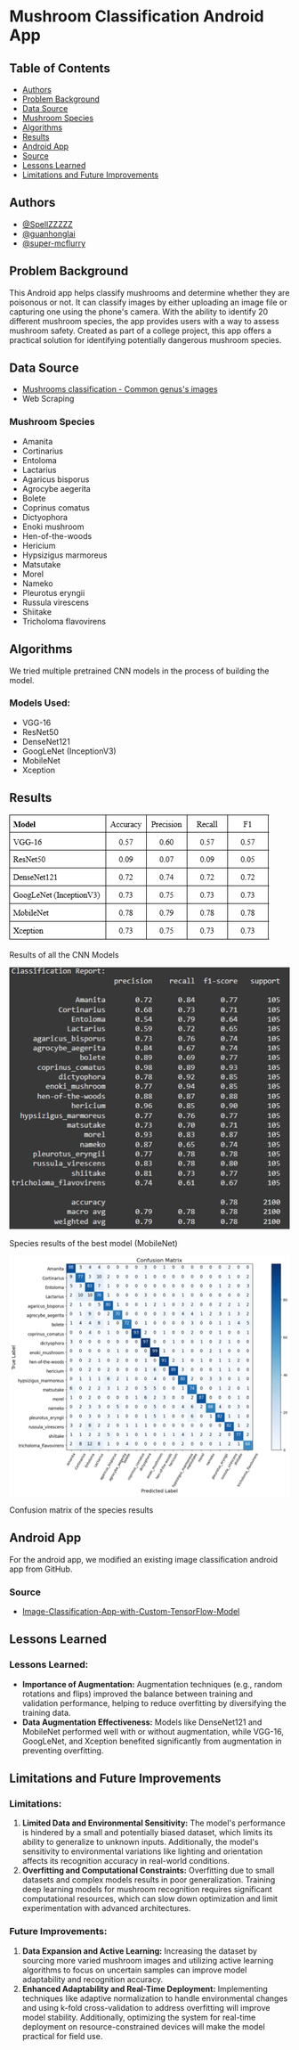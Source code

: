# Mushroom Classification Android App

## Table of Contents
- [Authors](#authors)
- [Problem Background](#problem-background)
- [Data Source](#data-source)
- [Mushroom Species](#mushroom-species)
- [Algorithms](#algorithms)
- [Results](#results)
- [Android App](#android-app)
- [Source](#source)
- [Lessons Learned](#lessons-learned)
- [Limitations and Future Improvements](#limitations-and-future-improvements)

## Authors
- [@SpellZZZZZ](https://github.com/SpellZZZZZ)
- [@guanhonglai](https://github.com/guanhonglai)
- [@super-mcflurry](https://github.com/super-mcflurry)

## Problem Background
This Android app helps classify mushrooms and determine whether they are poisonous or not. 
It can classify images by either uploading an image file or capturing one using the phone's camera.
With the ability to identify 20 different mushroom species, the app provides users with a way to assess mushroom safety. 
Created as part of a college project, this app offers a practical solution for identifying potentially dangerous mushroom species.

## Data Source
- [Mushrooms classification - Common genus's images](https://www.kaggle.com/datasets/maysee/mushrooms-classification-common-genuss-images)
- Web Scraping

### Mushroom Species
- Amanita
- Cortinarius
- Entoloma
- Lactarius
- Agaricus bisporus
- Agrocybe aegerita
- Bolete
- Coprinus comatus
- Dictyophora
- Enoki mushroom
- Hen-of-the-woods
- Hericium
- Hypsizigus marmoreus
- Matsutake
- Morel
- Nameko
- Pleurotus eryngii
- Russula virescens
- Shiitake
- Tricholoma flavovirens

## Algorithms
We tried multiple pretrained CNN models in the process of building the model.

### Models Used:
- VGG-16
- ResNet50
- DenseNet121
- GoogLeNet (InceptionV3)
- MobileNet
- Xception

## Results
![result](readme_images/results_of_all_models.png)

Results of all the CNN Models

![species_results](readme_images/species_results.png)

Species results of the best model (MobileNet)

![confusion matrix](readme_images/confusion_matrix.png)

Confusion matrix of the species results

## Android App
For the android app, we modified an existing image classification android app from GitHub.

### Source
- [Image-Classification-App-with-Custom-TensorFlow-Model](https://github.com/IJ-Apps/Image-Classification-App-with-Custom-TensorFlow-Model)

## Lessons Learned
### **Lessons Learned:**
- **Importance of Augmentation:** Augmentation techniques (e.g., random rotations and flips) improved the balance between training and validation performance, helping to reduce overfitting by diversifying the training data.
- **Data Augmentation Effectiveness:** Models like DenseNet121 and MobileNet performed well with or without augmentation, while VGG-16, GoogLeNet, and Xception benefited significantly from augmentation in preventing overfitting.

## Limitations and Future Improvements

### **Limitations:**
1. **Limited Data and Environmental Sensitivity:** The model's performance is hindered by a small and potentially biased dataset, which limits its ability to generalize to unknown inputs. Additionally, the model's sensitivity to environmental variations like lighting and orientation affects its recognition accuracy in real-world conditions.
2. **Overfitting and Computational Constraints:** Overfitting due to small datasets and complex models results in poor generalization. Training deep learning models for mushroom recognition requires significant computational resources, which can slow down optimization and limit experimentation with advanced architectures.

### **Future Improvements:**
1. **Data Expansion and Active Learning:** Increasing the dataset by sourcing more varied mushroom images and utilizing active learning algorithms to focus on uncertain samples can improve model adaptability and recognition accuracy.
2. **Enhanced Adaptability and Real-Time Deployment:** Implementing techniques like adaptive normalization to handle environmental changes and using k-fold cross-validation to address overfitting will improve model stability. Additionally, optimizing the system for real-time deployment on resource-constrained devices will make the model practical for field use.
